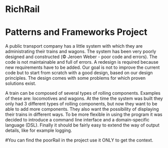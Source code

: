 # RichRail
# Patterns and Frameworks Project
A public transport company has a little system with which they are administrating their trains and wagons.
The system has been very poorly designed and constructed (© Jeroen Weber - poor code and errors).
The code is not maintainable and full of errors. A redesign is required because new requirements have to be added.
Our goal is not to improve the current code but to start from scratch with a good design,
based on our design principles. The design comes with some problems for which proven solutions exist.

A train can be composed of several types of rolling components. 
Examples of these are: locomotives and wagons. At the time the system was built they only had 3 different types of rolling components, 
but now they want to be able to add more components. They also want the possibility of displaying their trains in different ways. 
To be more flexible in using the program it was decided to introduce a command line interface and a domain-specific language (DSL). 
Finally it should be fairly easy to extend the way of output details, like for example logging.

#You can find the poorRail in the project use it ONLY to get the context.
